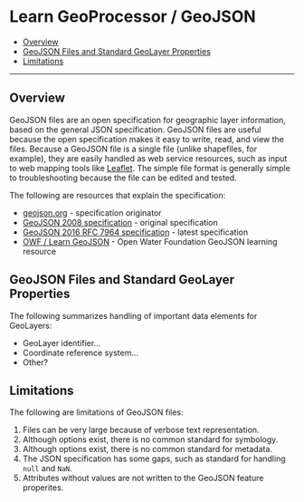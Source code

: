 # Learn GeoProcessor / GeoJSON

* [Overview](#overview)
* [GeoJSON Files and Standard GeoLayer Properties](#geojson-files-and-standard-geolayer-properties)
* [Limitations](#limitations)

----------------

## Overview ##

GeoJSON files are an open specification for geographic layer information, based on the general JSON specification.
GeoJSON files are useful because the open specification makes it easy to write, read, and view the files.
Because a GeoJSON file is a single file (unlike shapefiles, for example), they are easily handled
as web service resources, such as input to web mapping tools like [Leaflet](http://leafletjs.com/).
The simple file format is generally simple to troubleshooting because the file can be edited and tested.

The following are resources that explain the specification:

* [geojson.org](http://geojson.org/) - specification originator
* [GeoJSON 2008 specification](http://geojson.org/geojson-spec.html) - original specification
* [GeoJSON 2016 RFC 7964 specification](http://geojson.org/geojson-spec.html) - latest specification
* [OWF / Learn GeoJSON](http://learn.openwaterfoundation.org/owf-learn-geojson/) - Open Water Foundation GeoJSON learning resource


## GeoJSON Files and Standard GeoLayer Properties ##


The following summarizes handling of important data elements for GeoLayers:

* GeoLayer identifier...
* Coordinate reference system...
* Other?

## Limitations ##

The following are limitations of GeoJSON files:

1. Files can be very large because of verbose text representation.
2. Although options exist, there is no common standard for symbology.
3. Although options exist, there is no common standard for metadata.
4. The JSON specification has some gaps, such as standard for handling `null` and `NaN`.
5. Attributes without values are not written to the GeoJSON feature properites. 
